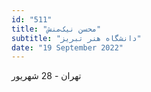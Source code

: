 ```yaml
---
id: "511"
title: "محسن نیک‌منش"
subtitle: "دانشگاه هنر تبریز"
date: "19 September 2022"
---
```


تهران - 28 شهریور 
